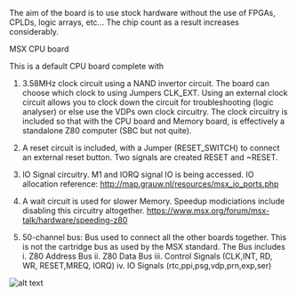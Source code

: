 The aim of the board is to use stock hardware without the use of FPGAs, CPLDs, logic arrays, etc...
The chip count as a result increases considerably.

MSX CPU board

This is a default CPU board complete with 
1. 3.58MHz clock circuit using a NAND invertor circuit. The board can choose which clock to using Jumpers CLK_EXT. Using an external clock circuit allows you to clock down the circuit for troubleshooting (logic analyser) or else use the VDPs own clock circuitry. 
The clock circuitry is included so that with the CPU board and Memory board, is effectively a standalone Z80 computer (SBC but not quite).

2. A reset circuit is included, with a Jumper (RESET_SWITCH) to connect an external reset button. Two signals are created RESET and ~RESET.
3. IO Signal circuitry. M1 and IORQ signal IO is being accessed. IO allocation reference: http://map.grauw.nl/resources/msx_io_ports.php
4. A wait circuit is used for slower Memory. Speedup modiciations include disabling this circuitry altogether. https://www.msx.org/forum/msx-talk/hardware/speeding-z80
5. 50-channel bus: Bus used to connect all the other boards together. This is not the cartridge bus as used by the MSX standard. The Bus includes
    i. Z80 Address Bus
    ii. Z80 Data Bus
    iii. Control Signals (CLK,INT, RD, WR, RESET,MREQ, IORQ)
    iv. IO Signals (rtc,ppi,psg,vdp,prn,exp,ser)
    
![alt text](https://github.com/micsche/MSX/blob/main/msx1-cpu/msx-cpu.svg)
